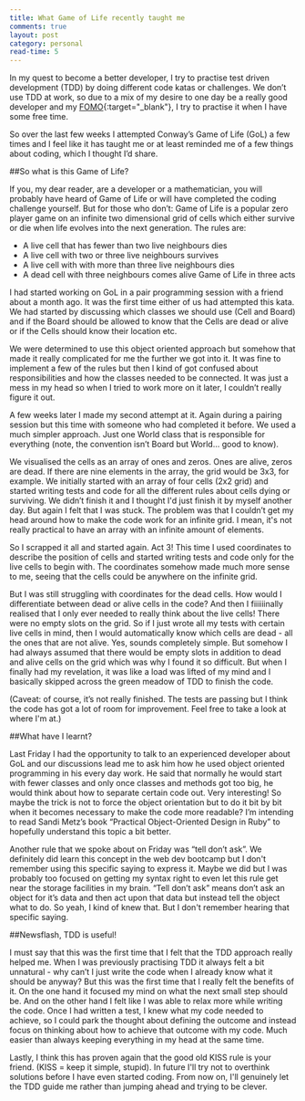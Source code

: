 ```yaml
---
title: What Game of Life recently taught me
comments: true
layout: post
category: personal
read-time: 5
---
```


In my quest to become a better developer, I try to practise test driven development (TDD) by doing different code katas or challenges. We don’t use TDD at work, so due to a mix of my desire to one day be a really good developer and my [FOMO](http://www.urbandictionary.com/define.php?term=fomo){:target="_blank"}, I try to practise it when I have some free time.

<!--break-->

So over the last few weeks I attempted Conway’s Game of Life (GoL) a few times and I feel like it has taught me or at least reminded me of a few things about coding, which I thought I’d share.

##So what is this Game of Life?

If you, my dear reader, are a developer or a mathematician, you will probably have heard of Game of Life or will have completed the coding challenge yourself. But for those who don’t: Game of Life is a popular zero player game on an infinite two dimensional grid of cells which either survive or die when life evolves into the next generation. The rules are:

- A live cell that has fewer than two live neighbours dies
- A live cell with two or three live neighbours survives
- A live cell with with more than three live neighbours dies
- A dead cell with three neighbours comes alive
Game of Life in three acts

I had started working on GoL in a pair programming session with a friend about a month ago. It was the first time either of us had attempted this kata. We had started by discussing which classes we should use (Cell and Board) and if the Board should be allowed to know that the Cells are dead or alive or if the Cells should know their location etc.

We were determined to use this object oriented approach but somehow that made it really complicated for me the further we got into it. It was fine to implement a few of the rules but then I kind of got confused about responsibilities and how the classes needed to be connected. It was just a mess in my head so when I tried to work more on it later, I couldn’t really figure it out.

A few weeks later I made my second attempt at it. Again during a pairing session but this time with someone who had completed it before. We used a much simpler approach. Just one World class that is responsible for everything (note, the convention isn’t Board but World… good to know).

We visualised the cells as an array of ones and zeros. Ones are alive, zeros are dead. If there are nine elements in the array, the grid would be 3x3, for example. We initially started with an array of four cells (2x2 grid) and started writing tests and code for all the different rules about cells dying or surviving. We didn’t finish it and I thought I'd just finish it by myself another day. But again I felt that I was stuck. The problem was that I couldn’t get my head around how to make the code work for an infinite grid. I mean, it's not really practical to have an array with an infinite amount of elements.

So I scrapped it all and started again. Act 3! This time I used coordinates to describe the position of cells and started writing tests and code only for the live cells to begin with. The coordinates somehow made much more sense to me, seeing that the cells could be anywhere on the infinite grid.

But I was still struggling with coordinates for the dead cells. How would I differentiate between dead or alive cells in the code? And then I fiiiiiinally realised that I only ever needed to really think about the live cells! There were no empty slots on the grid. So if I just wrote all my tests with certain live cells in mind, then I would automatically know which cells are dead - all the ones that are not alive. Yes, sounds completely simple. But somehow I had always assumed that there would be empty slots in addition to dead and alive cells on the grid which was why I found it so difficult. But when I finally had my revelation, it was like a load was lifted of my mind and I basically skipped across the green meadow of TDD to finish the code.

(Caveat: of course, it’s not really finished. The tests are passing but I think the code has got a lot of room for improvement. Feel free to take a look at where I'm at.)

##What have I learnt?

Last Friday I had the opportunity to talk to an experienced developer about GoL and our discussions lead me to ask him how he used object oriented programming in his every day work. He said that normally he would start with fewer classes and only once classes and methods got too big, he would think about how to separate certain code out. Very interesting! So maybe the trick is not to force the object orientation but to do it bit by bit when it becomes necessary to make the code more readable? I’m intending to read Sandi Metz’s book “Practical Object-Oriented Design in Ruby” to hopefully understand this topic a bit better.

Another rule that we spoke about on Friday was “tell don’t ask”. We definitely did learn this concept in the web dev bootcamp but I don't remember using this specific saying to express it. Maybe we did but I was probably too focused on getting my syntax right to even let this rule get near the storage facilities in my brain. “Tell don’t ask” means don’t ask an object for it’s data and then act upon that data but instead tell the object what to do. So yeah, I kind of knew that. But I don't remember hearing that specific saying.

##Newsflash, TDD is useful!

I must say that this was the first time that I felt that the TDD approach really helped me. When I was previously practising TDD it always felt a bit unnatural - why can’t I just write the code when I already know what it should be anyway? But this was the first time that I really felt the benefits of it. On the one hand it focused my mind on what the next small step should be. And on the other hand I felt like I was able to relax more while writing the code. Once I had written a test, I knew what my code needed to achieve, so I could park the thought about defining the outcome and instead focus on thinking about how to achieve that outcome with my code. Much easier than always keeping everything in my head at the same time.

Lastly, I think this has proven again that the good old KISS rule is your friend. (KISS = keep it simple, stupid). In future I'll try not to overthink solutions before I have even started coding. From now on, I'll genuinely let the TDD guide me rather than jumping ahead and trying to be clever.
